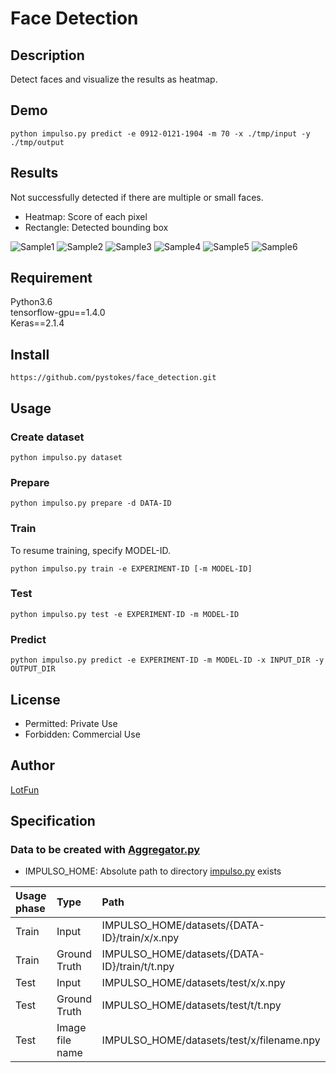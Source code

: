 # __Face Detection__

## Description
Detect faces and visualize the results as heatmap.

## Demo
```
python impulso.py predict -e 0912-0121-1904 -m 70 -x ./tmp/input -y ./tmp/output
```

## Results
Not successfully detected if there are multiple or small faces.
- Heatmap: Score of each pixel
- Rectangle: Detected bounding box

![Sample1](https://github.com/pystokes/face_detection/blob/master/tmp/output/figures/hamabe_minami_1.jpg)
![Sample2](https://github.com/pystokes/face_detection/blob/master/tmp/output/figures/hamabe_minami_2.jpg)
![Sample3](https://github.com/pystokes/face_detection/blob/master/tmp/output/figures/hamabe_minami_3.jpg)
![Sample4](https://github.com/pystokes/face_detection/blob/master/tmp/output/figures/hamabe_minami_4.jpg)
![Sample5](https://github.com/pystokes/face_detection/blob/master/tmp/output/figures/hamabe_minami_5.jpg)
![Sample6](https://github.com/pystokes/face_detection/blob/master/tmp/output/figures/hamabe_minami_6.jpg)

## Requirement
Python3.6  
tensorflow-gpu==1.4.0  
Keras==2.1.4  

## Install
```
https://github.com/pystokes/face_detection.git
```

## Usage
### Create dataset
```
python impulso.py dataset
```

### Prepare
```
python impulso.py prepare -d DATA-ID
```

### Train
To resume training, specify MODEL-ID.
```
python impulso.py train -e EXPERIMENT-ID [-m MODEL-ID]
```

### Test
```
python impulso.py test -e EXPERIMENT-ID -m MODEL-ID
```

### Predict
```
python impulso.py predict -e EXPERIMENT-ID -m MODEL-ID -x INPUT_DIR -y OUTPUT_DIR
```

## License
- Permitted: Private Use  
- Forbidden: Commercial Use  

## Author
[LotFun](https://github.com/pystokes)

## Specification
### Data to be created with [Aggregator.py](https://github.com/pystokes/face_detection/blob/master/src/Aggregator.py)
- IMPULSO_HOME: Absolute path to directory [impulso.py](https://github.com/pystokes/face_detection/blob/master/impulso.py) exists

|Usage phase|Type|Path|
|:---|:---|:---|
|Train|Input|IMPULSO_HOME/datasets/{DATA-ID}/train/x/x.npy
|Train|Ground Truth|IMPULSO_HOME/datasets/{DATA-ID}/train/t/t.npy
|Test|Input|IMPULSO_HOME/datasets/test/x/x.npy
|Test|Ground Truth|IMPULSO_HOME/datasets/test/t/t.npy
|Test|Image file name|IMPULSO_HOME/datasets/test/x/filename.npy
